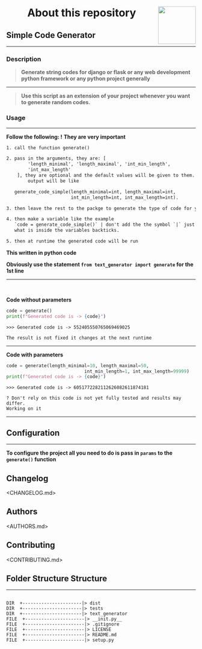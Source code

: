 # <div align=center><span>About this repository<img align="right" width=100 height=100 src=https://logos-download.com/wp-content/uploads/2016/10/Python_logo_icon.png></span></div>

## Simple Code Generator

---

### Description

> **Generate string codes for django or flask or any web development python framework or any python project generally**

---

> **Use this script as an extension of your project whenever you want to generate random codes.**

### Usage

---

**Follow the following: !**
**They are very important**

```txt
1. call the function generate()

2. pass in the arguments, they are: [
        'length_minimal', 'length_maximal', 'int_min_length',
        'int_max_length'
    ], they are optional and the default values will be given to them. So the
        output will be like

   generate_code_simple(length_minimal=int, length_maximal=int,
                        int_min_length=int, int_max_length=int).

3. then leave the rest to the packge to generate the type of code for you

4. then make a variable like the example
   `code = generate_code_simple()` | don't add the the symbol `|` just write the
   what is inside the variables backticks.

5. then at runtime the generated code will be run

```

**This written in python code**

**Obviously use the statement `from text_generator import generate` for the 1st line**

---

<br>

**Code without parameters**

```python
code = generate()
print(f"Generated code is -> {code}")
```

```text
>>> Generated code is -> 552405550765069469025

The result is not fixed it changes at the next runtime
```

---

**Code with parameters**

```python
code = generate(length_minimal=10, length_maximal=50,
                             int_min_length=1, int_max_length=99999)
print(f"Generated code is -> {code}")
```

```text
>>> Generated code is -> 6051772282112626082611874181

? Don't rely on this code is not yet fully tested and results may differ.
Working on it
```

---

## Configuration

---

**To configure the project all you need to do is pass in `params` to the `generate()` function**

## Changelog

<CHANGELOG.md>

## Authors

<AUTHORS.md>

## Contributing

<CONTRIBUTING.md>

## Folder Structure Structure

---

<pre>
<code>
DIR  +----------------------|> dist
DIR  +----------------------|> tests
DIR  +----------------------|> text_generator
FILE  +----------------------|> __init.py__
FILE  +----------------------|> .gitignore
FILE  +----------------------|> LICENSE
FILE  +----------------------|> README.md
FILE  +----------------------|> setup.py
</code>
</pre>
